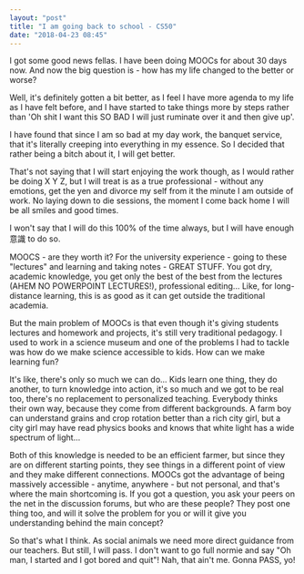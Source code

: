 ```yaml
---
layout: "post"
title: "I am going back to school - CS50"
date: "2018-04-23 08:45"
---
```


I got some good news fellas. I have been doing MOOCs for about 30 days now. And now the big question is - how has my life changed to the better or worse?

Well, it's definitely gotten a bit better, as I feel I have more agenda to my life as I have felt before,
and I have started to take things more by steps rather than 'Oh shit I want this SO BAD I will just ruminate over it and then give up'.

I have found that since I am so bad at my day work, the banquet service, that it's literally creeping into everything in my essence. So I decided that rather being a bitch about it, I will get better.

That's not saying that I will start enjoying the work though, as I would rather be doing X Y Z, but I will treat is as a true professional - without any emotions, get the yen and divorce my self from it the minute I am outside of work. No laying down to die sessions, the moment I come back home I will be all smiles and good times.

I won't say that I will do this 100% of the time always, but I will have enough 意識 to do so.

MOOCS - are they worth it? For the university experience - going to these "lectures" and learning and taking notes - GREAT STUFF. You got dry, academic knowledge, you get only the best of the best from the lectures (AHEM NO POWERPOINT LECTURES!), professional editing... Like, for long-distance learning, this is as good as it can get outside the traditional academia.

But the main problem of MOOCs is that even though it's giving students lectures and homework and projects, it's still very traditional pedagogy. I used to work in a science museum and one of the problems I had to tackle was how do we make science accessible to kids. How can we make learning fun?

It's like, there's only so much we can do... Kids learn one thing, they do another, to turn knowledge into action, it's so much and we got to be real too, there's no replacement to personalized teaching. Everybody thinks their own way, because they come from different backgrounds. A farm boy can understand grains and crop rotation better than a rich city girl, but a city girl may have read physics books and knows that white light has a wide spectrum of light... 

Both of this knowledge is needed to be an efficient farmer, but since they are on different starting points, they see things in a different point of view and they make different connections. MOOCs got the advantage of being massively accessible - anytime, anywhere - but not personal, and that's where the main shortcoming is. If you got a question, you ask your peers on the net in the discussion forums, but who are these people?
They post one thing too, and will it solve the problem for you or will it give you understanding behind the main concept?

So that's what I think. As social animals we need more direct guidance from our teachers. But still, I will pass. I don't want to go full normie and say "Oh man, I started and I got bored and quit"! Nah, that ain't me. Gonna PASS, yo! 